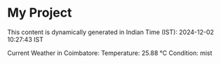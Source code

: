 # My Project

This content is dynamically generated in Indian Time (IST): 2024-12-02 10:27:43 IST


Current Weather in Coimbatore:
Temperature: 25.88 °C
Condition: mist
